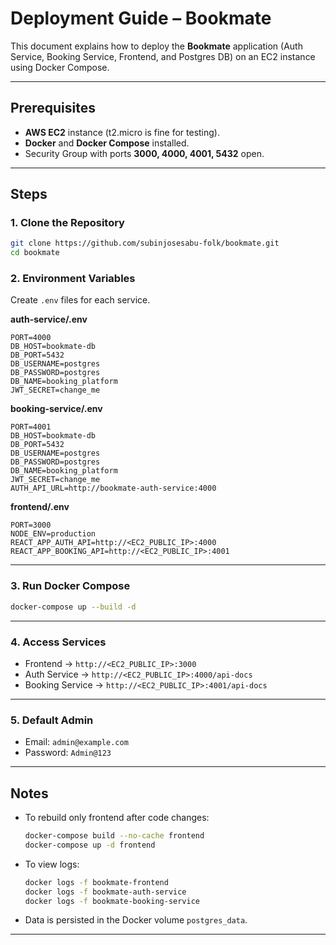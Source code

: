 # Deployment Guide – Bookmate

This document explains how to deploy the **Bookmate** application (Auth Service, Booking Service, Frontend, and Postgres DB) on an EC2 instance using Docker Compose.

---

## Prerequisites

- **AWS EC2** instance (t2.micro is fine for testing).
- **Docker** and **Docker Compose** installed.
- Security Group with ports **3000, 4000, 4001, 5432** open.

---

## Steps

### 1. Clone the Repository

```bash
git clone https://github.com/subinjosesabu-folk/bookmate.git
cd bookmate
```

### 2. Environment Variables

Create `.env` files for each service.

**auth-service/.env**

```env
PORT=4000
DB_HOST=bookmate-db
DB_PORT=5432
DB_USERNAME=postgres
DB_PASSWORD=postgres
DB_NAME=booking_platform
JWT_SECRET=change_me
```

**booking-service/.env**

```env
PORT=4001
DB_HOST=bookmate-db
DB_PORT=5432
DB_USERNAME=postgres
DB_PASSWORD=postgres
DB_NAME=booking_platform
JWT_SECRET=change_me
AUTH_API_URL=http://bookmate-auth-service:4000
```

**frontend/.env**

```env
PORT=3000
NODE_ENV=production
REACT_APP_AUTH_API=http://<EC2_PUBLIC_IP>:4000
REACT_APP_BOOKING_API=http://<EC2_PUBLIC_IP>:4001
```

---

### 3. Run Docker Compose

```bash
docker-compose up --build -d
```

---

### 4. Access Services

- Frontend → `http://<EC2_PUBLIC_IP>:3000`
- Auth Service → `http://<EC2_PUBLIC_IP>:4000/api-docs`
- Booking Service → `http://<EC2_PUBLIC_IP>:4001/api-docs`

---

### 5. Default Admin

- Email: `admin@example.com`
- Password: `Admin@123`

---

## Notes

- To rebuild only frontend after code changes:

  ```bash
  docker-compose build --no-cache frontend
  docker-compose up -d frontend
  ```

- To view logs:

  ```bash
  docker logs -f bookmate-frontend
  docker logs -f bookmate-auth-service
  docker logs -f bookmate-booking-service
  ```

- Data is persisted in the Docker volume `postgres_data`.

---


